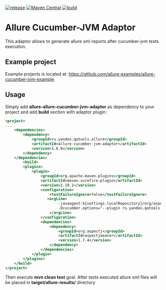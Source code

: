[![release](http://github-release-version.herokuapp.com/github/allure-framework/allure-cucumber-jvm-adaptor/release.svg?style=flat)](https://github.com/allure-framework/allure-cucumber-jvm-adaptor/releases/latest) [![Maven Central](https://maven-badges.herokuapp.com/maven-central/ru.yandex.qatools.allure/allure-cucumber-jvm-adaptor/badge.svg?style=flat)](https://maven-badges.herokuapp.com/maven-central/ru.yandex.qatools.allure/allure-cucumber-jvm-adaptor) [![build](https://img.shields.io/jenkins/s/http/ci.qatools.ru/allure-cucumber-jvm-adaptor_master-deploy.svg?style=flat)](http://ci.qatools.ru/job/allure-cucumber-jvm-adaptor_master-deploy/lastBuild/)


# Allure Cucumber-JVM Adaptor
This adaptor allows to generate allure xml reports after cucumber-jvm tests execution.

## Example project
Example projects is located at: https://github.com/allure-examples/allure-cucumber-jvm-example

## Usage
Simply add **allure-allure-cucumber-jvm-adaptor** as dependency to your project and add **build** section with adaptor plugin: 
```xml
<project>
...
    <dependencies>
        <dependency>
            <groupId>ru.yandex.qatools.allure</groupId>
            <artifactId>allure-cucumber-jvm-adaptor</artifactId>
            <version>1.6.0</version>
        </dependency>
    </dependencies>
        <build>
        <plugins>
            <plugin>
                <groupId>org.apache.maven.plugins</groupId>
                <artifactId>maven-surefire-plugin</artifactId>
                <version>2.19.1</version>
                <configuration>
                    <testFailureIgnore>false</testFailureIgnore>
                   <argLine>
                        -javaagent:${settings.localRepository}/org/aspectj/aspectjweaver/${aspectj.version}/aspectjweaver-${aspectj.version}.jar
                        -Dcucumber.options="--plugin ru.yandex.qatools.allure.cucumberjvm.AllureReporter"
                    </argLine>                   
                </configuration>
                <dependencies>
                    <dependency>
                        <groupId>org.aspectj</groupId>
                        <artifactId>aspectjweaver</artifactId>
                        <version>1.7.4</version>
                    </dependency>
                </dependencies>
            </plugin>
        </plugins>
    </build>
</project>
```

Then execute **mvn clean test** goal.
After tests executed allure xml files will be placed in **target/allure-results/** directory

